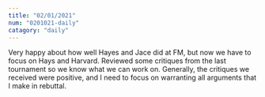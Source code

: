 ```yaml
---
title: "02/01/2021"
num: "0201021-daily"
catagory: "daily"
---
```

Very happy about how well Hayes and Jace did at FM, but now we have to focus on Hays and Harvard. Reviewed some critiques from the last tournament so we know what we can work on. Generally, the critiques we received were positive, and I need to focus on warranting all arguments that I make in rebuttal.